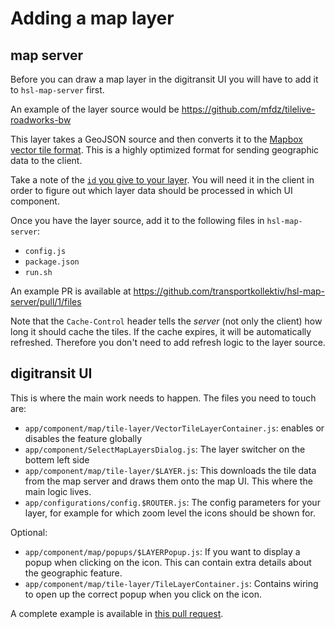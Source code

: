 # Adding a map layer

## map server

Before you can draw a map layer in the digitransit UI you will have to add it to `hsl-map-server` first.

An example of the layer source would be https://github.com/mfdz/tilelive-roadworks-bw

This layer takes a GeoJSON source and then converts it to the [Mapbox vector tile format](https://github.com/mapbox/vt-pbf).
This is a highly optimized format for sending geographic data to the client.

Take a note of the [`id` you give to your layer](https://github.com/mfdz/tilelive-roadworks-bw/blob/master/index.js#L85).
You will need it in the client in order to figure out which layer data should be processed in which UI component.

Once you have the layer source, add it to the following files in `hsl-map-server`:

- `config.js`
- `package.json`
- `run.sh`

An example PR is available at https://github.com/transportkollektiv/hsl-map-server/pull/1/files

Note that the `Cache-Control` header tells the _server_ (not only the client) how long it should cache the tiles. If the
cache expires, it will be automatically refreshed. Therefore you don't need to add refresh logic to the layer source.

## digitransit UI

This is where the main work needs to happen. The files you need to touch are:

- `app/component/map/tile-layer/VectorTileLayerContainer.js`: enables or disables the feature globally
- `app/component/SelectMapLayersDialog.js`: The layer switcher on the bottem left side
- `app/component/map/tile-layer/$LAYER.js`: This downloads the tile data from the map server and draws them onto the map UI.
   This where the main logic lives.
- `app/configurations/config.$ROUTER.js`: The config parameters for your layer, for example for which zoom level the 
   icons should be shown for.

Optional:

- `app/component/map/popups/$LAYERPopup.js`: If you want to display a popup when clicking on the icon. This can contain
   extra details about the geographic feature.
- `app/component/map/tile-layer/TileLayerContainer.js`: Contains wiring to open up the correct popup when you click on
   the icon.

A complete example is available in [this pull request](https://github.com/mfdz/digitransit-ui/pull/36/files).
